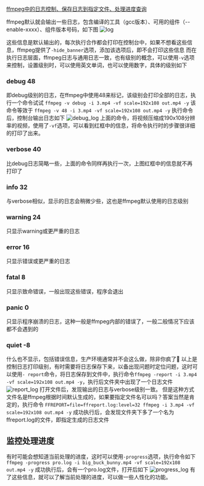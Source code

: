 [ffmpeg中的日志控制、保存日志到指定文件、处理进度查询](https://www.cnblogs.com/daner1257/p/14414926.html)

ffmpeg默认就会输出一些日志，包含编译的工具（gcc版本）、可用的组件（--enable-xxxx）、组件版本号码，如下图
 ![log](https://blog-static.cnblogs.com/files/daner1257/1.gif)

这些信息是默认输出的，每次执行合作都会打印在控制台中，如果不想看这些信息，ffmpeg提供了`-hide_banner`选项，添加该选项后，即不会打印这些信息
 而在执行日志层面，ffmpeg日志与通用日志一致，也有级别的概念，可以使用`-v`选项来控制，设置级别时，可以使用英文单词，也可以使用数字，具体的级别如下

### debug 48

即debug级别的日志，在ffmpeg中使用48来标记，该级别会打印全部的日志，执行一个命令试试
 `ffmpeg -v debug -i 3.mp4 -vf scale=192x108 out.mp4 -y`
 该命令等效于
 `ffmpeg -v 48 -i 3.mp4 -vf scale=192x108 out.mp4 -y`
 执行命令后，控制台输出日志如下
 ![debug_log](https://blog-static.cnblogs.com/files/daner1257/2.gif)
 上面的命令，将视频压缩成190x108分辨率的视频，使用了`-vf`选项，可以看到红框中的信息，将命令执行时的步骤很详细的打印了出来。

### verbose 40

比debug日志简略一些，上面的命令同样再执行一次，上图红框中的信息就不再打印了

### info 32

与verbose相似，显示的日志会稍微少些，这也是ffmpeg默认使用的日志级别

### warning 24

只显示warning或更严重的日志

### error 16

只显示错误或更严重的日志

### fatal 8

只显示致命错误，一般出现这些错误，程序会退出

### panic 0

只显示程序崩溃的日志，这种一般是ffmpeg内部的错误了，一般二般情况下应该都不会遇到的

### quiet -8

什么也不显示，包括错误信息，生产环境通常并不会这么做，除非你疯了🤣
 以上是控制日志打印级别，有时需要将日志保存下来，以备出现问题时定位问题，这时可以使用`- report`命令，将日志保存到文件中，执行命令`ffmpeg -report -i 3.mp4 -vf scale=192x108 out.mp4 -y`，执行后文件夹中出现了一个日志文件
 ![report_log](https://blog-static.cnblogs.com/files/daner1257/3.gif)
 打开文件后，发现输出的日志与verbose级别一致。
 但是这种方式文件名是ffmpeg根据时间默认生成的，如果要指定文件名可以吗？答案当然是肯定的，执行命令
 `FFREPORT=file=ffreport.log:level=32 ffmpeg -i 3.mp4 -vf scale=192x108 out.mp4 -y`
 成功执行后，会发现文件夹下多了一个名为ffreport.log的文件，即指定生成的日志文件

## 监控处理进度

有时可能会想知道当前处理的进度，这时可以使用`-progress`选项，执行命令如下
 `ffmpeg -progress pro.log -i big_buck_bunny.mp4 -vf scale=192x108 out.mp4 -y`
 成功执行后，会有一个pro.log文件，打开后如下
 ![progress_log](https://blog-static.cnblogs.com/files/daner1257/4.gif)
 有了这些信息，就可以了解当前处理的进度，可以做一些人性化的功能。